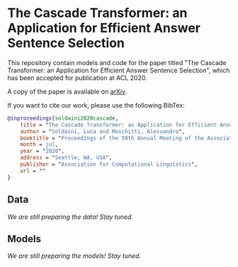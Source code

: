 # The Cascade Transformer: an Application for Efficient Answer Sentence Selection

This repository contain models and code for the paper titled "The Cascade Transformer: an Application for Efficient Answer Sentence Selection", which has been accepted for publication at ACL 2020.

A copy of the paper is available on [arXiv]().

If you want to cite our work, please use the following BibTex:

```bibtex
@inproceedings{soldaini2020cascade,
    title = "The Cascade Transformer: an Application for Efficient Answer Sentence Selection",
    author = "Soldaini, Luca and Moschitti, Alessandro",
    booktitle = "Proceedings of the 58th Annual Meeting of the Association for Computational Linguistics: Student Research Workshop",
    month = jul,
    year = "2020",
    address = "Seattle, WA, USA",
    publisher = "Association for Computational Linguistics",
    url = ""
}

```

## Data

*We are still preparing the data! Stay tuned.*

## Models

*We are still preparing the models! Stay tuned.*